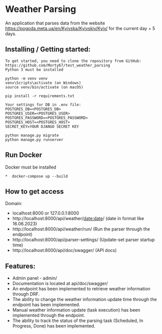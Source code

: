 # Weather Parsing
An application that parses data from the website https://pogoda.meta.ua/en/Kyivska/Kyivskiy/Kyiv/ for the current day + 5 days.

## Installing / Getting started:
```shell
To get started, you need to clone the repository from GitHub: https://github.com/Morty67/test_weather_parsing
Python 3 must be installed

python -m venv venv
venv\Scripts\activate (on Windows)
source venv/bin/activate (on macOS)

pip install -r requirements.txt

Your settings for DB in .env file:
POSTGRES_DB=<POSTGRES_DB>
POSTGRES_USER=<POSTGRES_USER>
POSTGRES_PASSWORD=<POSTGRES_PASSWORD>
POSTGRES_HOST=<POSTGRES_HOST>
SECRET_KEY=YOUR DJANGO SECRET KEY

python manage.py migrate
python manage.py runserver
```
## Run Docker
Docker must be installed 
```shell
*  docker-compose up --build
```
## How to get access

Domain:
*  localhost:8000 or 127.0.0.1:8000
* http://localhost:8000/api/weather/<date:date>/ (date in format like 16.06.2023)
* http://localhost:8000/api/weather/run/ (Run the parser through the endpoint)
* http://localhost:8000/api/parser-settings/ (Update-set parser startup time)
* http://localhost:8000/api/doc/swagger/ (API docs)


## Features:

*  Admin panel - admin/
*  Documentation is located at api/doc/swagger/
*  An endpoint has been implemented to retrieve weather information through DRF.
*  The ability to change the weather information update time through the endpoint has been implemented.
*  Manual weather information update (task execution) has been implemented through the endpoint.
*  The ability to track the status of the parsing task (Scheduled, In Progress, Done) has been implemented.
